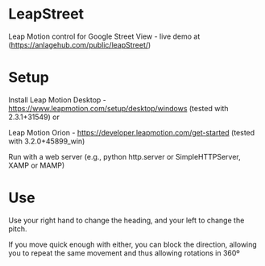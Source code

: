 # LeapStreet
Leap Motion control for Google Street View - live demo at (https://anlagehub.com/public/leapStreet/)

# Setup
Install Leap Motion Desktop - https://www.leapmotion.com/setup/desktop/windows (tested with 2.3.1+31549) or

Leap Motion Orion - https://developer.leapmotion.com/get-started (tested with 3.2.0+45899_win)

Run with a web server (e.g., python http.server or SimpleHTTPServer, XAMP or MAMP)

# Use
Use your right hand to change the heading, and your left to change the pitch.

If you move quick enough with either, you can block the direction, allowing you to repeat the same movement and thus allowing rotations in 360º
